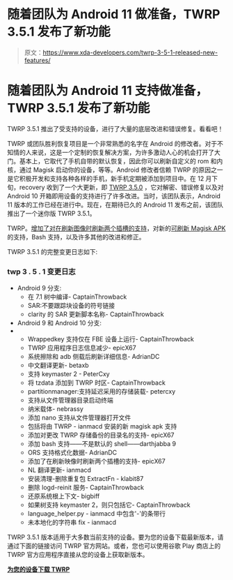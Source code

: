 # 随着团队为 Android 11 做准备，TWRP 3.5.1 发布了新功能

> 原文：<https://www.xda-developers.com/twrp-3-5-1-released-new-features/>

# 随着团队为 Android 11 支持做准备，TWRP 3.5.1 发布了新功能

TWRP 3.5.1 推出了受支持的设备，进行了大量的底层改进和错误修复。看看吧！

TWRP 或团队胜利恢复项目是一个非常熟悉的名字在 Android 的修改者。对于不知情的人来说，这是一个定制的恢复解决方案，为许多激动人心的机会打开了大门。基本上，它取代了手机自带的默认恢复，因此你可以刷新自定义的 rom 和内核，通过 Magisk 启动你的设备，等等。Android 修改者信赖 TWRP 的原因之一是它积极开发和支持各种各样的手机，新手机定期被添加到项目中。在 12 月下旬，recovery 收到了一个大更新，即 [TWRP 3.5.0](https://www.xda-developers.com/twrp-3-5-0-released-android-10-support/) ，它对解密、错误修复以及对 Android 10 开箱即用设备的支持进行了许多改进。当时，该团队表示，Android 11 版本的工作已经在进行中。现在，在期待已久的 Android 11 发布之前，该团队推出了一个迷你版 TWRP 3.5.1。

TWRP。[增加了对在刷新图像时刷新两个插槽的支持](https://twrp.me/site/update/2021/03/17/twrp-3.5.1-released.html)，对新的[可刷新 Magisk APK](https://www.xda-developers.com/install-magisk-manager-without-separate-zip/) 的支持，Bash 支持，以及许多其他的改进和修正。

TWRP 3.5.1 的完整变更日志如下:

### twp 3 . 5 . 1 变更日志

*   Android 9 分支:
    *   在 7.1 树中编译- CaptainThrowback
    *   SAR:不要跟踪块设备的符号链接
    *   clarity 的 SAR 更新脚本名称- CaptainThrowback
*   Android 9 和 Android 10 分支:
*   *   Wrappedkey 支持仅在 FBE 设备上运行- CaptainThrowback
    *   TWRP 应用程序日志信息减少- epicX67
    *   系统擦除和 adb 侧载后刷新详细信息- AdrianDC
    *   中文翻译更新- betaxb
    *   支持 keymaster 2 - PeterCxy
    *   将 tzdata 添加到 TWRP 时区- CaptainThrowback
    *   partitionmanager:支持延迟采用的存储装载- petercxy
    *   支持从文件管理器目录启动终端
    *   纳米载体- nebrassy
    *   添加 nano 支持从文件管理器打开文件
    *   包括将由 TWRP - ianmacd 安装的新 magisk apk 支持
    *   添加对更改 TWRP 存储备份的目录名的支持- epicX67
    *   添加 bash 支持——不是默认的 shell——darthjabba 9
    *   ORS 支持格式化数据- AdrianDC
    *   添加了在刷新映像时刷新两个插槽的支持- epicX67
    *   NL 翻译更新- ianmacd
    *   安装清理-删除重复包 ExtractFn - klabit87
    *   删除 logd-reinit 服务- CaptainThrowback
    *   还原系统根上下文- bigbiff
    *   如果树支持 keymaster 2，则只包括它- CaptainThrowback
    *   language_helper.py - ianmacd 中包含'-'的条带行
    *   未本地化的字符串 fix - ianmacd

TWRP 3.5.1 版本适用于大多数当前支持的设备。要为您的设备下载最新版本，请通过下面的链接访问 TWRP 官方网站。或者，您也可以使用谷歌 Play 商店上的 TWRP 官方应用程序直接从您的设备上获取新版本。

**[为您的设备下载 TWRP](https://twrp.me/Devices/)**
